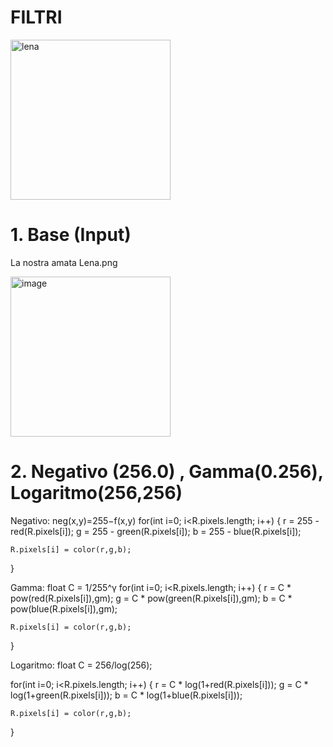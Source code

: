 # FILTRI
<img width="256" height="256" alt="lena" src="https://github.com/user-attachments/assets/e74c0ccb-eb8c-4c40-bf55-f436f46e60e6" />

# 1. Base (Input)
La nostra amata Lena.png 

<img width="256" height="256" alt="image" src="https://github.com/user-attachments/assets/03674e34-82c0-4e82-adb0-e1bc1491d4d5" />

# 2. Negativo (256.0) , Gamma(0.256),  Logaritmo(256,256) 
Negativo: neg(x,y)=255−f(x,y)
 for(int i=0; i<R.pixels.length; i++)
  {
    r = 255 - red(R.pixels[i]);
    g = 255 - green(R.pixels[i]);
    b = 255 - blue(R.pixels[i]);
    
    R.pixels[i] = color(r,g,b);
  }

Gamma: float C = 1/255^γ
for(int i=0; i<R.pixels.length; i++)
  {
    r = C * pow(red(R.pixels[i]),gm);
    g = C * pow(green(R.pixels[i]),gm);
    b = C * pow(blue(R.pixels[i]),gm);
    
    R.pixels[i] = color(r,g,b);
  }

Logaritmo:  float C = 256/log(256);
  
  for(int i=0; i<R.pixels.length; i++)
  {
    r = C * log(1+red(R.pixels[i]));
    g = C * log(1+green(R.pixels[i]));
    b = C * log(1+blue(R.pixels[i]));
    
    R.pixels[i] = color(r,g,b);
  }



